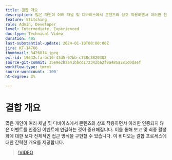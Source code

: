```yaml
---
title: 결합 개요
description: 많은 개인이 여러 채널 및 디바이스에서 콘텐츠와 상호 작용하면서 이러한 인증되지 않은 이벤트를 인증된 이벤트에 연결하는 것이 중요해집니다. 이를 통해 보고 및 최종 활성화에 대한 보다 전체적인 접근 방식을 구현할 수 있습니다. 이 비디오는 결합 프로세스에 대한 간략한 개요를 제공합니다.
feature: Stitching
role: Admin, Developer
level: Intermediate, Experienced
doc-type: Technical Video
duration: 495
last-substantial-update: 2024-01-10T00:00:00Z
jira: KT-14766
thumbnail: 3426814.jpeg
exl-id: 19642cfa-bc16-43d5-97bb-c738c3820302
source-git-commit: 35e9e2baa41bbcd172342ba2f9a485a281c0daef
workflow-type: tm+mt
source-wordcount: '100'
ht-degree: 3%

---
```


# 결합 개요

많은 개인이 여러 채널 및 디바이스에서 콘텐츠와 상호 작용하면서 이러한 인증되지 않은 이벤트를 인증된 이벤트에 연결하는 것이 중요해집니다. 이를 통해 보고 및 최종 활성화에 대한 보다 전체적인 접근 방식을 구현할 수 있습니다. 이 비디오는 결합 프로세스에 대한 간략한 개요를 제공합니다.

>[!VIDEO](https://video.tv.adobe.com/v/3452554/?learn=on&captions=kor)

